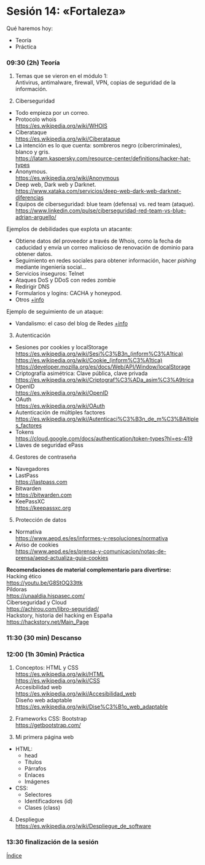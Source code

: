 # Sesión 14: «Fortaleza»

Qué haremos hoy:
- Teoría
- Práctica

### 09:30 (2h) Teoría 

1. Temas que se vieron en el módulo 1:  
Antivirus, antimalware, firewall, VPN, copias de seguridad de la información.

2. Ciberseguridad  
- Todo empieza por un correo.
- Protocolo whois  
https://es.wikipedia.org/wiki/WHOIS  
- Ciberataque  
https://es.wikipedia.org/wiki/Ciberataque  
- La intención es lo que cuenta: sombreros negro (cibercriminales), blanco y gris.  
https://latam.kaspersky.com/resource-center/definitions/hacker-hat-types  
- Anonymous.  
https://es.wikipedia.org/wiki/Anonymous  
- Deep web, Dark web y Darknet.  
https://www.xataka.com/servicios/deep-web-dark-web-darknet-diferencias  
- Equipos de ciberseguridad: blue team (defensa) vs. red team (ataque).  
https://www.linkedin.com/pulse/ciberseguridad-red-team-vs-blue-adrian-arguello/  

Ejemplos de debilidades que explota un atacante:  
- Obtiene datos del proveedor a través de Whois, como la fecha de caducidad y envía un correo malicioso de renovación de dominio para obtener datos.
- Seguimiento en redes sociales para obtener información, hacer *pishing* mediante ingeniería social...
- Servicios inseguros: Telnet
- Ataques DoS y DDoS con redes zombie
- Redirigir DNS
- Formularios y logins: CACHA y honeypod.
- Otros [+info](../recursos/ataques.md)

Ejemplo de seguimiento de un ataque:  
- Vandalismo: el caso del blog de Redes [+info](../recursos/redes/redes.md)  

3. Autenticación  
- Sesiones por cookies y localStorage  
https://es.wikipedia.org/wiki/Sesi%C3%B3n_(inform%C3%A1tica)  
https://es.wikipedia.org/wiki/Cookie_(inform%C3%A1tica)  
https://developer.mozilla.org/es/docs/Web/API/Window/localStorage  
- Criptografía asimétrica: Clave pública, clave privada  
https://es.wikipedia.org/wiki/Criptograf%C3%ADa_asim%C3%A9trica  
- OpenID  
https://es.wikipedia.org/wiki/OpenID  
- OAuth  
https://es.wikipedia.org/wiki/OAuth  
- Autenticación de múltiples factores  
https://es.wikipedia.org/wiki/Autenticaci%C3%B3n_de_m%C3%BAltiples_factores
- Tokens  
https://cloud.google.com/docs/authentication/token-types?hl=es-419  
- Llaves de seguridad ePass

4. Gestores de contraseña  
- Navegadores
- LastPass  
https://lastpass.com  
- Bitwarden  
- https://bitwarden.com  
- KeePassXC  
https://keepassxc.org  

5. Protección de datos
- Normativa  
https://www.aepd.es/es/informes-y-resoluciones/normativa  
- Aviso de cookies  
https://www.aepd.es/es/prensa-y-comunicacion/notas-de-prensa/aepd-actualiza-guia-cookies  

**Recomendaciones de material complementario para divertirse:**  
Hacking ético  
https://youtu.be/G8StOQ33ttk  
Píldoras  
https://unaaldia.hispasec.com/  
Ciberseguridad y Cloud  
https://achirou.com/libro-seguridad/  
Hackstory, historia del hacking en España  
https://hackstory.net/Main_Page  

### 11:30 (30 min) Descanso

### 12:00 (1h 30min) Práctica

1. Conceptos: HTML y CSS  
https://es.wikipedia.org/wiki/HTML  
https://es.wikipedia.org/wiki/CSS  
Accesibilidad web  
https://es.wikipedia.org/wiki/Accesibilidad_web  
Diseño web adaptable  
https://es.wikipedia.org/wiki/Dise%C3%B1o_web_adaptable  

2. Frameworks CSS: Bootstrap  
https://getbootstrap.com/  

3. Mi primera página web  
- HTML:  
	- head
	- Títulos
	- Párrafos
	- Enlaces
	- Imágenes
- CSS:
	- Selectores
	- Identificadores (id)
	- Clases (class)

4. Despliegue  
https://es.wikipedia.org/wiki/Despliegue_de_software  

### 13:30 finalización de la sesión

[Índice](../README.md)
